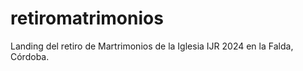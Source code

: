 # retiromatrimonios
Landing del retiro de Martrimonios de la Iglesia IJR 2024 en la Falda, Córdoba. 
